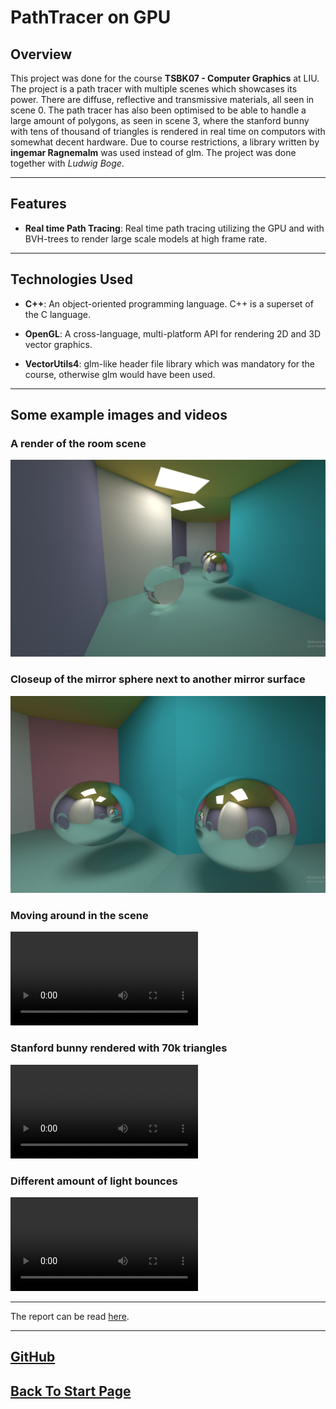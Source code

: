
# PathTracer on GPU

## Overview
This project was done for the course **TSBK07 - Computer Graphics** at LIU. The project is a path tracer with multiple scenes which showcases its power. There are diffuse, reflective and transmissive materials, all seen in scene 0. The path tracer has also been optimised to be able to handle a large amount of polygons, as seen in scene 3, where the stanford bunny with tens of thousand of triangles is rendered in real time on computors with somewhat decent hardware. Due to course restrictions, a library written by **ingemar Ragnemalm** was used instead of glm. The project was done together with *Ludwig Boge*.
****
## Features
- **Real time Path Tracing**: Real time path tracing utilizing the GPU and with BVH-trees to render large scale models at high frame rate. 
****
## Technologies Used
- **C++**: An object-oriented programming language. C++ is a superset of the C language.

- **OpenGL**: A cross-language, multi-platform API for rendering 2D and 3D vector graphics.

- **VectorUtils4**: glm-like header file library which was mandatory for the course, otherwise glm would have been used.
****

## Some example images and videos

### A render of the room scene
![image](../../images/TSBK07/pathTracerRoom.png)

### Closeup of the mirror sphere next to another mirror surface
![iamge](../../images/TSBK07/pathTracerBall.png)

### Moving around in the scene
<video src="../../images/TSBK07/PathTracerMovement.webm"></video>

### Stanford bunny rendered with 70k triangles
<video src="../../images/TSBK07/PathTracer.webm"></video>

### Different amount of light bounces
<video src="../../images/TSBK07/PathTracerFront.webm"></video>
****
The report can be read [here](../../images/TSBK07/TSBK07___Pathtracer_with_BVH.pdf).

****

## [GitHub](https://github.com/eLdOchLagor/TSBK07-Raytracer)


## [Back To Start Page](/)

